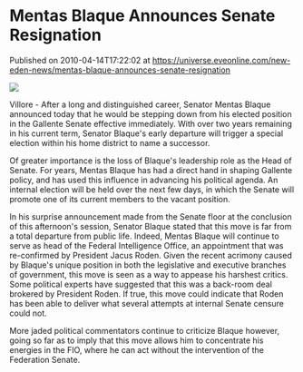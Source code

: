 # Mentas Blaque Announces Senate Resignation
Published on 2010-04-14T17:22:02 at https://universe.eveonline.com/new-eden-news/mentas-blaque-announces-senate-resignation

![](http://www.eve-mercury.net/images/mercurybanner.png)  
  
Villore - After a long and distinguished career, Senator Mentas Blaque announced today that he would be stepping down from his elected position in the Gallente Senate effective immediately. With over two years remaining in his current term, Senator Blaque's early departure will trigger a special election within his home district to name a successor.

Of greater importance is the loss of Blaque's leadership role as the Head of Senate. For years, Mentas Blaque has had a direct hand in shaping Gallente policy, and has used this influence in advancing his political agenda. An internal election will be held over the next few days, in which the Senate will promote one of its current members to the vacant position.

In his surprise announcement made from the Senate floor at the conclusion of this afternoon's session, Senator Blaque stated that this move is far from a total departure from public life. Indeed, Mentas Blaque will continue to serve as head of the Federal Intelligence Office, an appointment that was re-confirmed by President Jacus Roden. Given the recent acrimony caused by Blaque's unique position in both the legislative and executive branches of government, this move is seen as a way to appease his harshest critics. Some political experts have suggested that this was a back-room deal brokered by President Roden. If true, this move could indicate that Roden has been able to deliver what several attempts at internal Senate censure could not.

More jaded political commentators continue to criticize Blaque however, going so far as to imply that this move allows him to concentrate his energies in the FIO, where he can act without the intervention of the Federation Senate.
